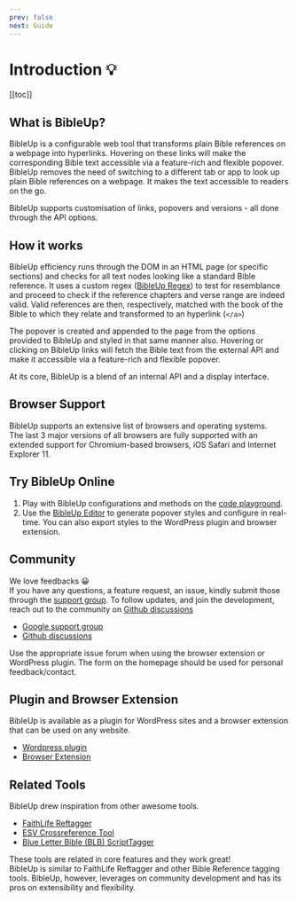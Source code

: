 ```yaml
---
prev: false
next: Guide
---
```


# Introduction 💡

[[toc]]

## What is BibleUp?
BibleUp is a configurable web tool that transforms plain Bible references on a webpage into hyperlinks. Hovering on these links will make the corresponding Bible text accessible via a feature-rich and flexible popover.<br>
BibleUp removes the need of switching to a different tab or app to look up plain Bible references on a webpage. It makes the text accessible to readers on the go.

BibleUp supports customisation of links, popovers and versions - all done through the API options.

## How it works
BibleUp efficiency runs through the DOM in an HTML page (or specific sections) and checks for all text nodes looking like a standard Bible reference. It uses a custom regex ([BibleUp Regex](/guide/development#bibleup-regex)) to test for resemblance and proceed to check if the reference chapters and verse range are indeed valid. Valid references are then, respectively, matched with the book of the Bible to which they relate and transformed to an hyperlink (`</a>`)

The popover is created and appended to the page from the options provided to BibleUp and styled in that same manner also. Hovering or clicking on BibleUp links will fetch the Bible text from the external API and make it accessible via a feature-rich and flexible popover.

At its core, BibleUp is a blend of an internal API and a display interface.

## Browser Support
BibleUp supports an extensive list of browsers and operating systems. <br>
The last 3 major versions of all browsers are fully supported with an extended support for Chromium-based browsers, iOS Safari and Internet Explorer 11.

## Try BibleUp Online
1. Play with BibleUp configurations and methods on the [code playground](https://stackblitz.com/edit/bibleup).
2. Use the [BibleUp Editor](https://bibleup.netlify.app/demo/editor) to generate popover styles and configure in real-time. You can also export styles to the WordPress plugin and browser extension.

## Community
We love feedbacks 😀<br>
If you have any questions, a feature request, an issue, kindly submit those through the [support group](https://groups.google.com/g/bibleup). To follow updates, and join the development, reach out to the community on [Github discussions](https://github.com/bibleup/bibleup/discussions)
- [Google support group](https://groups.google.com/g/bibleup)
- [Github discussions](https://github.com/bibleup/bibleup/discussions)

Use the appropriate issue forum when using the browser extension or WordPress plugin.
The form on the homepage should be used for personal feedback/contact.

## Plugin and Browser Extension
BibleUp is available as a plugin for WordPress sites and a browser extension that can be used on any website.
- [Wordpress plugin](/plugins/wordpress-plugin)
- [Browser Extension](/plugins/browser-extension)

## Related Tools
BibleUp drew inspiration from other awesome tools.
- [FaithLife Reftagger](https://faithlife.com/products/reftagger)
- [ESV Crossreference Tool](https://www.esv.org/resources/esv-crossreference-tool/)
- [Blue Letter Bible (BLB) ScriptTagger](https://www.blueletterbible.org/webtools/blb_scripttagger.cfm)

These tools are related in core features and they work great! <br>
BibleUp is similar to FaithLife Reftagger and other Bible Reference tagging tools.
BibleUp, however, leverages on community development and has its pros on extensibility and flexibility.
